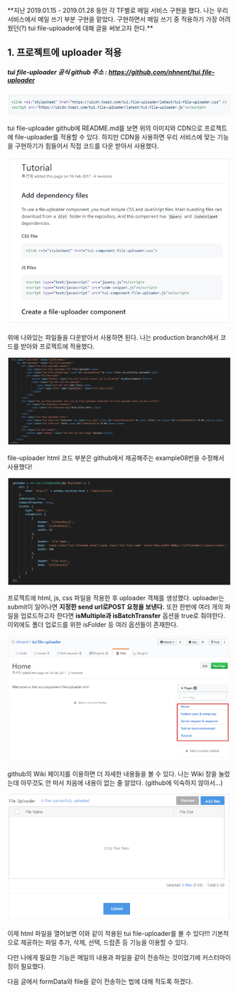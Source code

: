 <br>
**지난 2019.01.15 - 2019.01.28 동안 각 TF별로 메일 서비스 구현을 했다. 
나는 우리 서비스에서 메일 쓰기 부분 구현을 맡았다. 
구현하면서 메일 쓰기 중 적용하기 가장 어려웠던(?) tui file-uploader에 대해 글을 써보고자 한다.**

## 1. 프로젝트에 uploader 적용

##### **tui file-uploader 공식 github 주소 : https://github.com/nhnent/tui.file-uploader**

![image.png](https://github.com/SeonheeKim/SeonheeKim.github.io/blob/master/content/images/2019.02.01-1.PNG?raw=true)

tui file-uploader github에 README.md를 보면 위의 이미지와 CDN으로 프로젝트에 file-uploader를 적용할 수 있다. 하지만 CDN을 사용하면 우리 서비스에 맞는 기능을 구현하기가 힘들어서 직접 코드를 다운 받아서 사용했다.

![image.png](https://github.com/SeonheeKim/SeonheeKim.github.io/blob/master/content/images/2019.02.01-2.PNG?raw=true)

위에 나와있는 파일들을 다운받아서 사용하면 된다. 나는 production branch에서 코드를 받아와 프로젝트에 적용했다.

![image.png](https://github.com/SeonheeKim/SeonheeKim.github.io/blob/master/content/images/2019.02.01-3.PNG?raw=true)

file-uploader html 코드 부분은 github에서 제공해주는 example08번을 수정해서 사용했다!

![image.png](https://github.com/SeonheeKim/SeonheeKim.github.io/blob/master/content/images/2019.02.01-4.PNG?raw=true)

프로젝트에 html, js, css 파일을 적용한 후 uploader 객체를 생성했다. uploader는 submit이 일어나면 **지정한 send url로POST 요청을 보낸다.**
또한 한번에 여러 개의 파일을 업로드하고자 한다면 **isMultiple과 isBatchTransfer** 옵션을 true로 줘야한다. 이외에도 폴더 업로드를 위한 isFolder 등 여러 옵션들이 존재한다.

![image.png](https://github.com/SeonheeKim/SeonheeKim.github.io/blob/master/content/images/2019.02.01-5.PNG?raw=true)

github의 Wiki 페이지를 이용하면 더 자세한 내용들을 볼 수 있다. 나는 Wiki 창을 눌렀는데 아무것도 안 떠서 처음에 내용이 없는 줄 알았다. (github에 익숙하지 않아서...)

![image.png](https://github.com/SeonheeKim/SeonheeKim.github.io/blob/master/content/images/2019.02.01-6.PNG?raw=true)

이제 html 파일을 열어보면 이와 같이 적용된 tui file-uploader를 볼 수 있다!!!
기본적으로 제공하는 파일 추가, 삭제, 선택, 드랍존 등 기능을 이용할 수 있다.

다만 나에게 필요한 기능은 메일의 내용과 파일을 같이 전송하는 것이었기에 커스터마이징이 필요했다.

다음 글에서 formData와 file을 같이 전송하는 법에 대해 적도록 하겠다.
<br>

